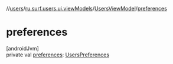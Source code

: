 //[users](../../../index.md)/[ru.surf.users.ui.viewModels](../index.md)/[UsersViewModel](index.md)/[preferences](preferences.md)

# preferences

[androidJvm]\
private val [preferences](preferences.md): [UsersPreferences](../../ru.surf.users.data.preferences/-users-preferences/index.md)
